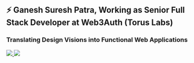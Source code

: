 ## ⚡ Ganesh Suresh Patra, Working as Senior Full Stack Developer at Web3Auth (Torus Labs)

### Translating Design Visions into Functional Web Applications

<p>
  <a href="https://www.linkedin.com/in/ganesh-patra-033667102/">
    <img src="https://img.shields.io/badge/-ganeshpatra-blue?style=flat-square&logo=Linkedin&logoColor=white&link=https://www.linkedin.com/in/ganesh-patra-033667102">
  <a/>
   <a href="mailto:gpatra1996@gmail.com">
    <img src="https://img.shields.io/badge/-gpatra1996@gmail.com-c14438?style=flat-square&logo=Gmail&logoColor=white&link=mailto:gpatra1996@gmail.com">
   <a/>
</p>

  
